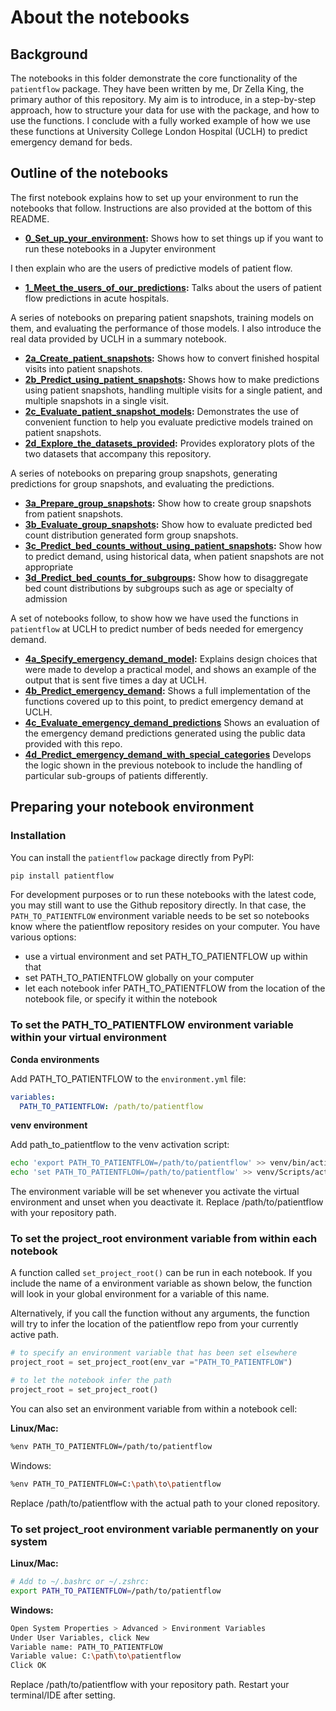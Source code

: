 # About the notebooks

## Background

The notebooks in this folder demonstrate the core functionality of the `patientflow` package. They have been written by me, Dr Zella King, the primary author of this repository. My aim is to introduce, in a step-by-step approach, how to structure your data for use with the package, and how to use the functions. I conclude with a fully worked example of how we use these functions at University College London Hospital (UCLH) to predict emergency demand for beds.

## Outline of the notebooks

The first notebook explains how to set up your environment to run the notebooks that follow. Instructions are also provided at the bottom of this README.

- **[0_Set_up_your_environment](https://github.com/UCL-CORU/patientflow/blob/main/notebooks/0_Set_up_your_environment.ipynb):** Shows how to set things up if you want to run these notebooks in a Jupyter environment

I then explain who are the users of predictive models of patient flow.

- **[1_Meet_the_users_of_our_predictions](https://github.com/UCL-CORU/patientflow/blob/main/notebooks/1_Meet_the_users_of_our_predictions.ipynb):** Talks about the users of patient flow predictions in acute hospitals.

A series of notebooks on preparing patient snapshots, training models on them, and evaluating the performance of those models. I also introduce the real data provided by UCLH in a summary notebook.

- **[2a_Create_patient_snapshots](https://github.com/UCL-CORU/patientflow/blob/main/notebooks/2a_Create_patient_snapshots.ipynb):** Shows how to convert finished hospital visits into patient snapshots.
- **[2b_Predict_using_patient_snapshots](https://github.com/UCL-CORU/patientflow/blob/main/notebooks/2b_Predict_using_patient_snapshots.ipynb):** Shows how to make predictions using patient snapshots, handling multiple visits for a single patient, and multiple snapshots in a single visit.
- **[2c_Evaluate_patient_snapshot_models](https://github.com/UCL-CORU/patientflow/blob/main/notebooks/2c_Evaluate_patient_snapshot_models.ipynb):** Demonstrates the use of convenient function to help you evaluate predictive models trained on patient snapshots.
- **[2d_Explore_the_datasets_provided](https://github.com/UCL-CORU/patientflow/blob/main/notebooks/2d_Explore_the_datasets_provided.ipynb):** Provides exploratory plots of the two datasets that accompany this repository.

A series of notebooks on preparing group snapshots, generating predictions for group snapshots, and evaluating the predictions.

- **[3a_Prepare_group_snapshots](https://github.com/UCL-CORU/patientflow/blob/main/notebooks/3a_Create_group_snapshots.ipynb):** Show how to create group snapshots from patient snapshots.
- **[3b_Evaluate_group_snapshots](https://github.com/UCL-CORU/patientflow/blob/main/notebooks/3b_Evaluate_group_snapshots.ipynb):** Show how to evaluate predicted bed count distribution generated form group snapshots.
- **[3c_Predict_bed_counts_without_using_patient_snapshots](https://github.com/UCL-CORU/patientflow/blob/main/notebooks/3c_Predict_bed_counts_without_using_patient_snapshots.ipynb):** Show how to predict demand, using historical data, when patient snapshots are not appropriate
- **[3d_Predict_bed_counts_for_subgroups](https://github.com/UCL-CORU/patientflow/blob/main/notebooks/3d_Predict_bed_counts_for_subgroups.ipynb):** Show how to disaggregate bed count distributions by subgroups such as age or specialty of admission

A set of notebooks follow, to show how we have used the functions in `patientflow` at UCLH to predict number of beds needed for emergency demand.

- **[4a_Specify_emergency_demand_model](https://github.com/UCL-CORU/patientflow/blob/main/notebooks/4a_Specify_emergency_demand_model.ipynb):** Explains design choices that were made to develop a practical model, and shows an example of the output that is sent five times a day at UCLH.
- **[4b_Predict_emergency_demand](https://github.com/UCL-CORU/patientflow/blob/main/notebooks/4b_Predict_emergency_demand.ipynb):** Shows a full implementation of the functions covered up to this point, to predict emergency demand at UCLH.
- **[4c_Evaluate_emergency_demand_predictions](https://github.com/UCL-CORU/patientflow/blob/main/notebooks/4b_Predict_demand_from_patients_in_ED.ipynb)** Shows an evaluation of the emergency demand predictions generated using the public data provided with this repo.
- **[4d_Predict_emergency_demand_with_special_categories](https://github.com/UCL-CORU/patientflow/blob/main/notebooks/4d_Predict_emergency_demand_with_special_categories.ipynb)** Develops the logic shown in the previous notebook to include the handling of particular sub-groups of patients differently. 


## Preparing your notebook environment

### Installation

You can install the `patientflow` package directly from PyPI:

```bash
pip install patientflow
```

For development purposes or to run these notebooks with the latest code, you may still want to use the Github repository directly. In that case, the `PATH_TO_PATIENTFLOW` environment variable needs to be set so notebooks know where the patientflow repository resides on your computer. You have various options:

- use a virtual environment and set PATH_TO_PATIENTFLOW up within that
- set PATH_TO_PATIENTFLOW globally on your computer
- let each notebook infer PATH_TO_PATIENTFLOW from the location of the notebook file, or specify it within the notebook

### To set the PATH_TO_PATIENTFLOW environment variable within your virtual environment

**Conda environments**

Add PATH_TO_PATIENTFLOW to the `environment.yml` file:

```yaml
variables:
  PATH_TO_PATIENTFLOW: /path/to/patientflow
```

**venv environment**

Add path_to_patientflow to the venv activation script:

```sh
echo 'export PATH_TO_PATIENTFLOW=/path/to/patientflow' >> venv/bin/activate  # Linux/Mac
echo 'set PATH_TO_PATIENTFLOW=/path/to/patientflow' >> venv/Scripts/activate.bat  # Windows
```

The environment variable will be set whenever you activate the virtual environment and unset when you deactivate it.
Replace /path/to/patientflow with your repository path.

### To set the project_root environment variable from within each notebook

A function called `set_project_root()` can be run in each notebook. If you include the name of a environment variable as shown below, the function will look in your global environment for a variable of this name.

Alternatively, if you call the function without any arguments, the function will try to infer the location of the patientflow repo from your currently active path.

```python
# to specify an environment variable that has been set elsewhere
project_root = set_project_root(env_var ="PATH_TO_PATIENTFLOW")

# to let the notebook infer the path
project_root = set_project_root()

```

You can also set an environment variable from within a notebook cell:

**Linux/Mac:**

```sh
%env PATH_TO_PATIENTFLOW=/path/to/patientflow
```

Windows:

```sh
%env PATH_TO_PATIENTFLOW=C:\path\to\patientflow
```

Replace /path/to/patientflow with the actual path to your cloned repository.

### To set project_root environment variable permanently on your system

**Linux/Mac:**

```sh
# Add to ~/.bashrc or ~/.zshrc:
export PATH_TO_PATIENTFLOW=/path/to/patientflow
```

**Windows:**

```sh
Open System Properties > Advanced > Environment Variables
Under User Variables, click New
Variable name: PATH_TO_PATIENTFLOW
Variable value: C:\path\to\patientflow
Click OK
```

Replace /path/to/patientflow with your repository path. Restart your terminal/IDE after setting.
